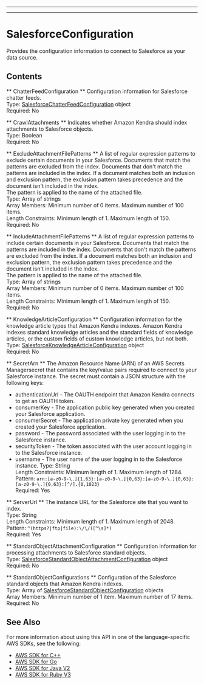 --------

--------

# SalesforceConfiguration<a name="API_SalesforceConfiguration"></a>

Provides the configuration information to connect to Salesforce as your data source\.

## Contents<a name="API_SalesforceConfiguration_Contents"></a>

 ** ChatterFeedConfiguration **   <a name="Kendra-Type-SalesforceConfiguration-ChatterFeedConfiguration"></a>
Configuration information for Salesforce chatter feeds\.  
Type: [SalesforceChatterFeedConfiguration](API_SalesforceChatterFeedConfiguration.md) object  
Required: No

 ** CrawlAttachments **   <a name="Kendra-Type-SalesforceConfiguration-CrawlAttachments"></a>
Indicates whether Amazon Kendra should index attachments to Salesforce objects\.  
Type: Boolean  
Required: No

 ** ExcludeAttachmentFilePatterns **   <a name="Kendra-Type-SalesforceConfiguration-ExcludeAttachmentFilePatterns"></a>
A list of regular expression patterns to exclude certain documents in your Salesforce\. Documents that match the patterns are excluded from the index\. Documents that don't match the patterns are included in the index\. If a document matches both an inclusion and exclusion pattern, the exclusion pattern takes precedence and the document isn't included in the index\.  
The pattern is applied to the name of the attached file\.  
Type: Array of strings  
Array Members: Minimum number of 0 items\. Maximum number of 100 items\.  
Length Constraints: Minimum length of 1\. Maximum length of 150\.  
Required: No

 ** IncludeAttachmentFilePatterns **   <a name="Kendra-Type-SalesforceConfiguration-IncludeAttachmentFilePatterns"></a>
A list of regular expression patterns to include certain documents in your Salesforce\. Documents that match the patterns are included in the index\. Documents that don't match the patterns are excluded from the index\. If a document matches both an inclusion and exclusion pattern, the exclusion pattern takes precedence and the document isn't included in the index\.  
The pattern is applied to the name of the attached file\.  
Type: Array of strings  
Array Members: Minimum number of 0 items\. Maximum number of 100 items\.  
Length Constraints: Minimum length of 1\. Maximum length of 150\.  
Required: No

 ** KnowledgeArticleConfiguration **   <a name="Kendra-Type-SalesforceConfiguration-KnowledgeArticleConfiguration"></a>
Configuration information for the knowledge article types that Amazon Kendra indexes\. Amazon Kendra indexes standard knowledge articles and the standard fields of knowledge articles, or the custom fields of custom knowledge articles, but not both\.  
Type: [SalesforceKnowledgeArticleConfiguration](API_SalesforceKnowledgeArticleConfiguration.md) object  
Required: No

 ** SecretArn **   <a name="Kendra-Type-SalesforceConfiguration-SecretArn"></a>
The Amazon Resource Name \(ARN\) of an AWS Secrets Managersecret that contains the key/value pairs required to connect to your Salesforce instance\. The secret must contain a JSON structure with the following keys:  
+ authenticationUrl \- The OAUTH endpoint that Amazon Kendra connects to get an OAUTH token\. 
+ consumerKey \- The application public key generated when you created your Salesforce application\.
+ consumerSecret \- The application private key generated when you created your Salesforce application\.
+ password \- The password associated with the user logging in to the Salesforce instance\.
+ securityToken \- The token associated with the user account logging in to the Salesforce instance\.
+ username \- The user name of the user logging in to the Salesforce instance\.
Type: String  
Length Constraints: Minimum length of 1\. Maximum length of 1284\.  
Pattern: `arn:[a-z0-9-\.]{1,63}:[a-z0-9-\.]{0,63}:[a-z0-9-\.]{0,63}:[a-z0-9-\.]{0,63}:[^/].{0,1023}`   
Required: Yes

 ** ServerUrl **   <a name="Kendra-Type-SalesforceConfiguration-ServerUrl"></a>
The instance URL for the Salesforce site that you want to index\.  
Type: String  
Length Constraints: Minimum length of 1\. Maximum length of 2048\.  
Pattern: `^(https?|ftp|file):\/\/([^\s]*)`   
Required: Yes

 ** StandardObjectAttachmentConfiguration **   <a name="Kendra-Type-SalesforceConfiguration-StandardObjectAttachmentConfiguration"></a>
Configuration information for processing attachments to Salesforce standard objects\.   
Type: [SalesforceStandardObjectAttachmentConfiguration](API_SalesforceStandardObjectAttachmentConfiguration.md) object  
Required: No

 ** StandardObjectConfigurations **   <a name="Kendra-Type-SalesforceConfiguration-StandardObjectConfigurations"></a>
Configuration of the Salesforce standard objects that Amazon Kendra indexes\.  
Type: Array of [SalesforceStandardObjectConfiguration](API_SalesforceStandardObjectConfiguration.md) objects  
Array Members: Minimum number of 1 item\. Maximum number of 17 items\.  
Required: No

## See Also<a name="API_SalesforceConfiguration_SeeAlso"></a>

For more information about using this API in one of the language\-specific AWS SDKs, see the following:
+  [AWS SDK for C\+\+](https://docs.aws.amazon.com/goto/SdkForCpp/kendra-2019-02-03/SalesforceConfiguration) 
+  [AWS SDK for Go](https://docs.aws.amazon.com/goto/SdkForGoV1/kendra-2019-02-03/SalesforceConfiguration) 
+  [AWS SDK for Java V2](https://docs.aws.amazon.com/goto/SdkForJavaV2/kendra-2019-02-03/SalesforceConfiguration) 
+  [AWS SDK for Ruby V3](https://docs.aws.amazon.com/goto/SdkForRubyV3/kendra-2019-02-03/SalesforceConfiguration) 